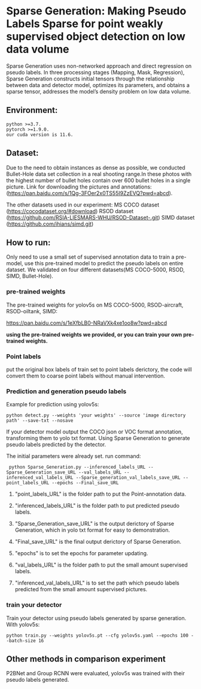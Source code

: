# Sparse Generation: Making Pseudo Labels Sparse for point weakly supervised object detection on low data volume


Sparse Generation uses non-networked approach and direct regression on pseudo labels. In three processing stages (Mapping, Mask, Regression), Sparse Generation constructs initial tensors through the relationship between data and detector model, optimizes its parameters, and obtains a sparse tensor, addresses the model’s density problem on low data volume. 


## Environment: 
    python >=3.7.
    pytorch >=1.9.0.
    our cuda version is 11.6.
    
## Dataset:
Due to the need to obtain instances as dense as possible, we conducted Bullet-Hole data set collection in a real shooting range.In these photos with the highest number of bullet holes contain over 600 bullet holes in a single picture. Link for downloading the pictures and annotations: (https://pan.baidu.com/s/1Qg-3FOer2x0TS55I9ZzEVQ?pwd=abcd).

The other datasets used in our experiment:
MS COCO dataset (https://cocodataset.org/#download)
RSOD dataset (https://github.com/RSIA-LIESMARS-WHU/RSOD-Dataset-.git)
SIMD dataset (https://github.com/ihians/simd.git)


## How to run:
Only need to use a small set of supervised annotation data to train a pre-model, use this pre-trained model to predict the pseudo labels on entire dataset.
We validated on four different datasets(MS COCO-5000, RSOD, SIMD, Bullet-Hole).

### pre-trained weights
The pre-trained weights for yolov5s on MS COCO-5000, RSOD-aircraft, RSOD-oiltank, SIMD:

https://pan.baidu.com/s/1eXfbLB0-NRaVXk4xe1oo8w?pwd=abcd


**using the pre-trained weights we provided, or you can train your own pre-trained weights.**

### Point labels

put the original box labels of train set to point labels derictory, the code will convert them to coarse point labels without manual intervention.

### Prediction and generation pseudo labels

Example for prediction using yolov5s:

    python detect.py --weights 'your weights' --source 'image directory path' --save-txt --nosave

If your detector model output the COCO json or VOC format annotation, transforming them to yolo txt format. Using Sparse Generation to generate pseudo labels predicted by the detector.

   The initial parameters were already set. run command:
    
     python Sparse_Generation.py --inferenced_labels_URL --Sparse_Generation_save_URL --val_labels_URL --inferenced_val_labels_URL --Sparse_generation_val_labels_save_URL --point_labels_URL --epochs --Final_save_URL  
 

1. "point_labels_URL" is the folder path to put the Point-annotation data.

2. "inferenced_labels_URL" is the folder path to put predicted pseudo labels.

3. "Sparse_Generation_save_URL" is the output derictory of Sparse Generation, which in yolo txt format for easy to demonstration.

4. "Final_save_URL" is the final output derictory of Sparse Generation.

5. "epochs" is to set the epochs for parameter updating.

6. "val_labels_URL" is the folder path to put the small amount supervised labels.

7. "inferenced_val_labels_URL" is to set the path which pseudo labels predicted from the small amount supervised pictures.
   
### train your detector

Train your detector using pseudo labels generated by sparse generation.
With yolov5s:

    python train.py --weights yolov5s.pt --cfg yolov5s.yaml --epochs 100 --batch-size 16

## Other methods in comparison experiment

P2BNet and Group RCNN were evaluated, yolov5s was trained with their pseudo labels generated.  

